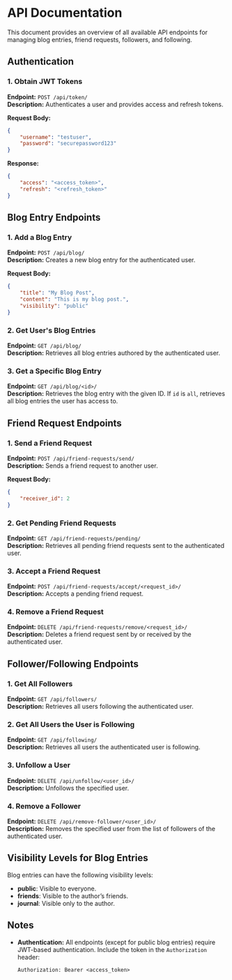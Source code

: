 # API Documentation

This document provides an overview of all available API endpoints for managing blog entries, friend requests, followers, and following.

## Authentication

### 1. Obtain JWT Tokens
**Endpoint:** `POST /api/token/`  
**Description:** Authenticates a user and provides access and refresh tokens.

**Request Body:**
```json
{
    "username": "testuser",
    "password": "securepassword123"
}
```

**Response:**
```json
{
    "access": "<access_token>",
    "refresh": "<refresh_token>"
}
```

## Blog Entry Endpoints

### 1. Add a Blog Entry
**Endpoint:** `POST /api/blog/`  
**Description:** Creates a new blog entry for the authenticated user.

**Request Body:**
```json
{
    "title": "My Blog Post",
    "content": "This is my blog post.",
    "visibility": "public"
}
```

### 2. Get User's Blog Entries
**Endpoint:** `GET /api/blog/`  
**Description:** Retrieves all blog entries authored by the authenticated user.

### 3. Get a Specific Blog Entry
**Endpoint:** `GET /api/blog/<id>/`  
**Description:** Retrieves the blog entry with the given ID. If `id` is `all`, retrieves all blog entries the user has access to.

## Friend Request Endpoints

### 1. Send a Friend Request
**Endpoint:** `POST /api/friend-requests/send/`  
**Description:** Sends a friend request to another user.

**Request Body:**
```json
{
    "receiver_id": 2
}
```

### 2. Get Pending Friend Requests
**Endpoint:** `GET /api/friend-requests/pending/`  
**Description:** Retrieves all pending friend requests sent to the authenticated user.

### 3. Accept a Friend Request
**Endpoint:** `POST /api/friend-requests/accept/<request_id>/`  
**Description:** Accepts a pending friend request.

### 4. Remove a Friend Request
**Endpoint:** `DELETE /api/friend-requests/remove/<request_id>/`  
**Description:** Deletes a friend request sent by or received by the authenticated user.

## Follower/Following Endpoints

### 1. Get All Followers
**Endpoint:** `GET /api/followers/`  
**Description:** Retrieves all users following the authenticated user.

### 2. Get All Users the User is Following
**Endpoint:** `GET /api/following/`  
**Description:** Retrieves all users the authenticated user is following.

### 3. Unfollow a User
**Endpoint:** `DELETE /api/unfollow/<user_id>/`  
**Description:** Unfollows the specified user.

### 4. Remove a Follower
**Endpoint:** `DELETE /api/remove-follower/<user_id>/`  
**Description:** Removes the specified user from the list of followers of the authenticated user.

## Visibility Levels for Blog Entries

Blog entries can have the following visibility levels:
- **public**: Visible to everyone.
- **friends**: Visible to the author’s friends.
- **journal**: Visible only to the author.

## Notes
- **Authentication:** All endpoints (except for public blog entries) require JWT-based authentication. Include the token in the `Authorization` header:
  ```
  Authorization: Bearer <access_token>
  ```

